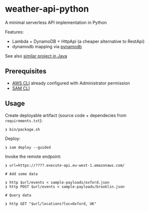 # weather-api-python

A minimal serverless API implementation in Python

Features:

- Lambda + DynamoDB + HttpApi (a cheaper alternative to RestApi)
- dynamodb mapping via [pynamodb](https://github.com/pynamodb/PynamoDB)


See also [similar project in Java](https://github.com/flerro/weather-api) 

## Prerequisites

- [AWS CLI](https://docs.aws.amazon.com/cli/latest/userguide/cli-chap-install.html) already configured with Administrator permission   
- [SAM CLI](https://docs.aws.amazon.com/serverless-application-model/latest/developerguide/serverless-sam-cli-install.html)


## Usage

Create deployable artifact (source code + dependecies from `requirements.txt`):

```
❯ bin/package.sh
```

Deploy:

```
❯ sam deploy --guided
```

Invoke the remote endpoint:

```
❯ url=https://????.execute-api.eu-west-1.amazonaws.com/

# Add some data

❯ http $url/events < sample-payloads/oxford.json
❯ http POST $url/events < sample-payloads/brooklin.json

# Query data

❯ http GET "$url/locations?loc=Oxford, UK"
```